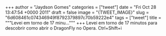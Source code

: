 
+++
author = "Jaydson Gomes"
categories = ["tweet"]
date = "Fri Oct 28 13:47:54 +0000 2011"
draft = false
image = "{TWEET_IMAGE}"
slug = "6d608461c074346949f8792379897c70b59222e4"
tags = ["tweet"]
title = """Levei em torno de 17 minu..."""
+++
Levei em torno de 17 minutos para descobrir como abrir o DragonFly no Opera. Ctrl+Shift+i
